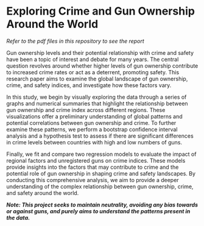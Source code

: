 # Exploring Crime and Gun Ownership Around the World
*Refer to the pdf files in this repository to see the report*

Gun ownership levels and their potential relationship with crime and safety have been a topic of interest and debate for many years. The central question revolves around whether higher levels of gun ownership contribute to increased crime rates or act as a deterrent, promoting safety. This research paper aims to examine the global landscape of gun ownership, crime, and safety indices, and investigate how these factors vary.

In this study, we begin by visually exploring the data through a series of graphs and numerical summaries that highlight the relationship between gun ownership and crime index across different regions. These visualizations offer a preliminary understanding of global patterns and potential correlations between gun ownership and crime. To further examine these patterns, we perform a bootstrap confidence interval analysis and a hypothesis test to assess if there are significant differences in crime levels between countries with high and low numbers of guns.

Finally, we fit and compare two regression models to evaluate the impact of regional factors and  unregistered guns on crime indices. These models provide insights into the factors that may contribute to crime and the potential role of gun ownership in shaping crime and safety landscapes. By conducting this comprehensive analysis, we aim to provide a deeper understanding of the complex relationship between gun ownership, crime, and safety around the world.

***Note: This project seeks to maintain neutrality, avoiding any bias towards or against guns, and purely aims to understand the patterns present in the data.***
